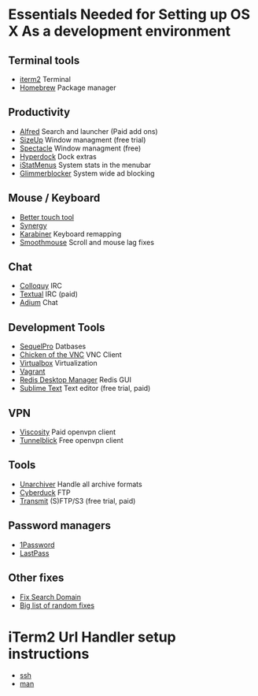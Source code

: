 # Essentials Needed for Setting up OS X As a development environment

## Terminal tools
* [iterm2](http://iterm2.com/) Terminal
* [Homebrew](http://brew.sh/) Package manager

## Productivity
* [Alfred](http://www.alfredapp.com/) Search and launcher (Paid add ons)
* [SizeUp](http://www.irradiatedsoftware.com/sizeup/) Window managment (free trial)
* [Spectacle](http://spectacleapp.com/) Window managment (free)
* [Hyperdock](http://hyperdock.bahoom.com/) Dock extras
* [iStatMenus](http://bjango.com/mac/istatmenus/) System stats in the menubar
* [Glimmerblocker](http://glimmerblocker.org/) System wide ad blocking

## Mouse / Keyboard
* [Better touch tool](http://www.bettertouchtool.net/)
* [Synergy](http://synergy-project.org/)
* [Karabiner](https://pqrs.org/osx/karabiner/) Keyboard remapping
* [Smoothmouse](http://smoothmouse.com/) Scroll and mouse lag fixes

## Chat
* [Colloquy](http://colloquy.info/) IRC
* [Textual](http://www.codeux.com/textual/) IRC (paid)
* [Adium](https://www.adium.im/) Chat

## Development Tools
* [SequelPro](http://www.sequelpro.com/) Datbases
* [Chicken of the VNC](http://sourceforge.net/projects/chicken/) VNC Client
* [Virtualbox](https://www.virtualbox.org/) Virtualization
* [Vagrant](http://www.vagrantup.com/)
* [Redis Desktop Manager](http://redisdesktop.com/) Redis GUI
* [Sublime Text](http://www.sublimetext.com/) Text editor (free trial, paid)

## VPN
* [Viscosity](http://www.sparklabs.com/viscosity/) Paid openvpn client
* [Tunnelblick](https://code.google.com/p/tunnelblick/) Free openvpn client

## Tools
* [Unarchiver](http://unarchiver.c3.cx/) Handle all archive formats
* [Cyberduck](https://cyberduck.io/) FTP
* [Transmit](https://panic.com/transmit) (S)FTP/S3 (free trial, paid)

## Password managers
* [1Password](https://agilebits.com/onepassword)
* [LastPass](https://lastpass.com/)

## Other fixes
* [Fix Search Domain](https://coderwall.com/p/fzcyha)
* [Big list of random fixes](https://github.com/tavisto/dotfiles/blob/master/bin/osx-setup.sh)

# iTerm2 Url Handler setup instructions
* [ssh](https://github.com/tavisto/osx-essentials/blob/master/ssh-url-handler.md)
* [man](https://github.com/tavisto/osx-essentials/blob/master/man-page-handler.md)
